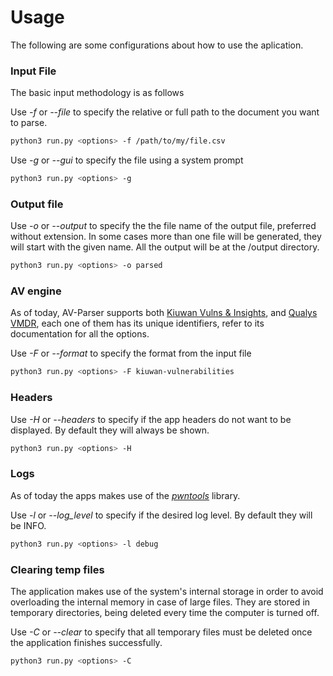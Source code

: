 # Usage

The following are some configurations about how to use the aplication.

### Input File

The basic input methodology is as follows

Use _-f_ or _--file_ to specify the relative or full path to the document you want to parse.

```bash
python3 run.py <options> -f /path/to/my/file.csv
```

Use _-g_ or _--gui_ to specify the file using a system prompt

```bash
python3 run.py <options> -g
```

### Output file

Use _-o_ or _--output_ to specify the the file name of the output file, preferred without extension. In some cases more than one file will be generated, they will start with the given name. All the output will be at the /output directory.

```bash
python3 run.py <options> -o parsed
```

### AV engine

As of today, AV-Parser supports both [Kiuwan Vulns & Insights](../supported-formats/kiuwan.md), and [Qualys VMDR](../supported-formats/qualys.md), each one of them has its unique identifiers, refer to its documentation for all the options.

Use _-F_ or _--format_ to specify the format from the input file

```bash
python3 run.py <options> -F kiuwan-vulnerabilities
```

### Headers

Use _-H_ or _--headers_ to specify if the app headers do not want to be displayed. By default they will always be shown.

```bash
python3 run.py <options> -H
```

### Logs

As of today the apps makes use of the [_pwntools_](https://docs.pwntools.com/en/stable/index.html) library.&#x20;

Use _-l_ or _--log\_level_ to specify if the desired log level. By default they will be INFO.

```bash
python3 run.py <options> -l debug
```

### Clearing temp files

The application makes use of the system's internal storage in order to avoid overloading the internal memory in case of large files. They are stored in temporary directories, being deleted every time the computer is turned off.

Use _-C_ or _--clear_ to specify that all temporary files must be deleted once the application finishes successfully.

```bash
python3 run.py <options> -C
```







